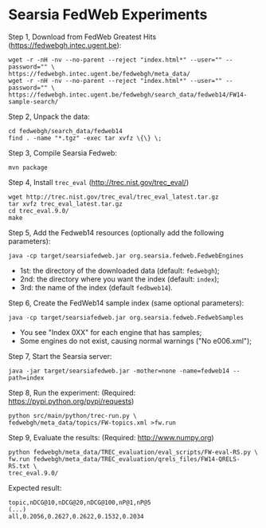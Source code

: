 Searsia FedWeb Experiments
==========================

Step 1, Download from FedWeb Greatest Hits (https://fedwebgh.intec.ugent.be):

    wget -r -nH -nv --no-parent --reject "index.html*" --user="" --password="" \
    https://fedwebgh.intec.ugent.be/fedwebgh/meta_data/
    wget -r -nH -nv --no-parent --reject "index.html*" --user="" --password="" \
    https://fedwebgh.intec.ugent.be/fedwebgh/search_data/fedweb14/FW14-sample-search/

Step 2, Unpack the data:

    cd fedwebgh/search_data/fedweb14
    find . -name "*.tgz" -exec tar xvfz \{\} \;

Step 3, Compile Searsia Fedweb:

    mvn package

Step 4, Install `trec_eval` (http://trec.nist.gov/trec_eval/)

    wget http://trec.nist.gov/trec_eval/trec_eval_latest.tar.gz
    tar xvfz trec_eval_latest.tar.gz
    cd trec_eval.9.0/
    make

Step 5, Add the Fedweb14 resources (optionally add the following parameters):

    java -cp target/searsiafedweb.jar org.searsia.fedweb.FedwebEngines

* 1st: the directory of the downloaded data (default: `fedwebgh`);
* 2nd: the directory where you want the index (default: `index`);
* 3rd: the name of the index (default `fedbweb14`).

Step 6, Create the FedWeb14 sample index (same optional parameters):

    java -cp target/searsiafedweb.jar org.searsia.fedweb.FedwebSamples

* You see "Index 0XX" for each engine that has samples;
* Some engines do not exist, causing normal warnings ("No e006.xml");

Step 7, Start the Searsia server:

    java -jar target/searsiafedweb.jar -mother=none -name=fedweb14 --path=index

Step 8, Run the experiment: (Required: https://pypi.python.org/pypi/requests)

    python src/main/python/trec-run.py \
    fedwebgh/meta_data/topics/FW-topics.xml >fw.run

Step 9, Evaluate the results: (Required: http://www.numpy.org)

    python fedwebgh/meta_data/TREC_evaluation/eval_scripts/FW-eval-RS.py \
    fw.run fedwebgh/meta_data/TREC_evaluation/qrels_files/FW14-QRELS-RS.txt \
    trec_eval.9.0/

Expected result:

    topic,nDCG@10,nDCG@20,nDCG@100,nP@1,nP@5
    (...)
    all,0.2056,0.2627,0.2622,0.1532,0.2034

